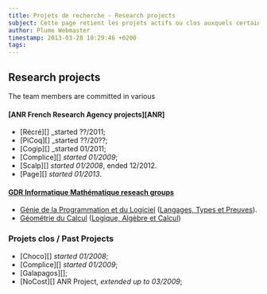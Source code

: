 ```yaml
---
title: Projets de recherche - Research projects
subject: Cette page retient les projets actifs ou clos auxquels certains d'entre nous participent.
author: Plume Webmaster
timestamp: 2013-03-28 10:29:46 +0200
tags: 
---
```


## Research projects

The team members are committed in various

#### [ANR French Research Agency projects][ANR]

* [Récré][] _started ??/2011;
* [PiCoq][] _started ??/20??;
* [Cogip][] _started 01/2011;
* [Complice][] _started 01/2009_;
* [Scalp][] _started 01/2008_, ended 12/2012.
* [Page][] _started 01/2013_.
  
#### [GDR Informatique Mathématique reseach groups][GDR]

* [Génie de la Programmation et du Logiciel][GPL] ([Langages, Types et Preuves][GDR-GPL]).
* [Géométrie du Calcul][GDR-IM] ([Logique, Algèbre et Calcul][GDR-LAC])

[GDR]: http://www.gdr-im.fr/
[GDR-GPL]: http://gdr-gpl.cnrs.fr/
[GPL]: http://www.lri.fr/%7Epaulin/GPL/
[GDR-IM]: http://iml.univ-mrs.fr/%7Eregnier/gdr-im/
[GDR-LAC]: http://www.pps.jussieu.fr/%7Ekesner/gdr/presentation.html

###  Projets clos / Past Projects

* [Choco][] _started 01/2008_;
* [Complice][] _started 01/2009_;
* [Galapagos][];
* [NoCost][] ANR Project, _extended up to 03/2009_;

